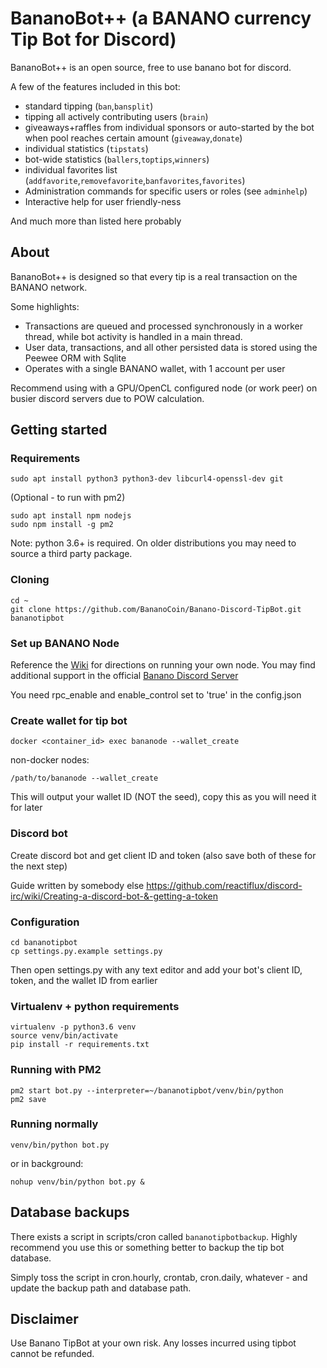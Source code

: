 # BananoBot++ (a BANANO currency Tip Bot for Discord)

BananoBot++ is an open source, free to use banano bot for discord.

A few of the features included in this bot:

- standard tipping (`ban`,`bansplit`)
- tipping all actively contributing users (`brain`)
- giveaways+raffles from individual sponsors or auto-started by the bot when pool reaches certain amount (`giveaway`,`donate`)
- individual statistics (`tipstats`)
- bot-wide statistics (`ballers`,`toptips`,`winners`)
- individual favorites list (`addfavorite`,`removefavorite`,`banfavorites`,`favorites`)
- Administration commands for specific users or roles (see `adminhelp`)
- Interactive help for user friendly-ness

And much more than listed here probably

## About

BananoBot++ is designed so that every tip is a real transaction on the BANANO network.

Some highlights:

- Transactions are queued and processed synchronously in a worker thread, while bot activity is handled in a main thread.
- User data, transactions, and all other persisted data is stored using the Peewee ORM with Sqlite
- Operates with a single BANANO wallet, with 1 account per user

Recommend using with a GPU/OpenCL configured node (or work peer) on busier discord servers due to POW calculation.

## Getting started

### Requirements

```
sudo apt install python3 python3-dev libcurl4-openssl-dev git
```

(Optional - to run with pm2)

```
sudo apt install npm nodejs
sudo npm install -g pm2
```

Note: python 3.6+ is required. On older distributions you may need to source a third party package.

### Cloning

```
cd ~
git clone https://github.com/BananoCoin/Banano-Discord-TipBot.git bananotipbot
```

### Set up BANANO Node

Reference the [Wiki](https://github.com/BananoCoin/banano/wiki) for directions on running your own node.
You may find additional support in the official [Banano Discord Server](https://chat.banano.co.in)

You need rpc_enable and enable_control set to 'true' in the config.json

### Create wallet for tip bot

```
docker <container_id> exec bananode --wallet_create
```

non-docker nodes:

```
/path/to/bananode --wallet_create
```

This will output your wallet ID (NOT the seed), copy this as you will need it for later

### Discord bot

Create discord bot and get client ID and token (also save both of these for the next step)

Guide written by somebody else https://github.com/reactiflux/discord-irc/wiki/Creating-a-discord-bot-&-getting-a-token

### Configuration

```
cd bananotipbot
cp settings.py.example settings.py
```

Then open settings.py with any text editor and add your bot's client ID, token, and the wallet ID from earlier

### Virtualenv + python requirements

```
virtualenv -p python3.6 venv
source venv/bin/activate
pip install -r requirements.txt
```

### Running with PM2

```
pm2 start bot.py --interpreter=~/bananotipbot/venv/bin/python
pm2 save
```

### Running normally

```
venv/bin/python bot.py
```

or in background:

```
nohup venv/bin/python bot.py &
```

## Database backups

There exists a script in scripts/cron called `bananotipbotbackup`. Highly recommend you use this or something better to backup the tip bot database.

Simply toss the script in cron.hourly, crontab, cron.daily, whatever - and update the backup path and database path.

## Disclaimer

Use Banano TipBot at your own risk. Any losses incurred using tipbot cannot be refunded.
